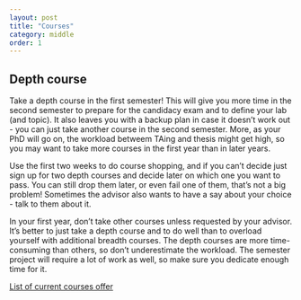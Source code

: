 ```yaml
---
layout: post
title: "Courses"
category: middle
order: 1
---
```


## Depth course
Take a depth course in the first semester! This will give you more time in the second semester to prepare for the candidacy exam and to define your lab (and topic). It also leaves you with a backup plan in case it doesn’t work out - you can just take another course in the second semester. More, as your PhD will go on, the workload betweem TAing and thesis might get high, so you may want to take more courses in the first year than in later years.

Use the first two weeks to do course shopping, and if you can’t decide just sign up for two depth courses and decide later on which one you want to pass. You can still drop them later, or even fail one of them, that’s not a big problem! Sometimes the advisor also wants to have a say about your choice - talk to them about it.

In your first year, don’t take other courses unless requested by your advisor. It’s better to just take a depth course and to do well than to overload yourself with additional breadth courses. The depth courses are more time-consuming than others, so don’t underestimate the workload. The semester project will require a lot of work as well, so make sure you dedicate enough time for it.

[List of current courses offer](https://www.epfl.ch/education/phd/edic-computer-and-communication-sciences/edic-computer-and-communication-sciences/edic-course-book/)

